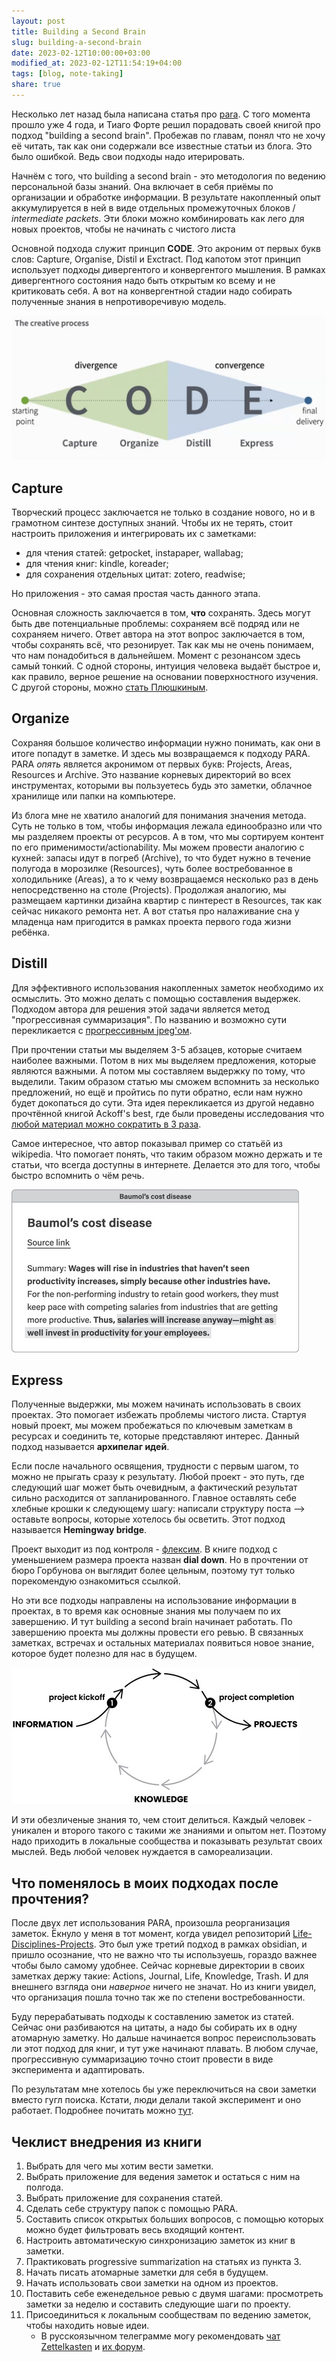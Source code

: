 ```yaml
---
layout: post
title: Building a Second Brain
slug: building-a-second-brain
date: 2023-02-12T10:00:00+03:00
modified_at: 2023-02-12T11:54:19+04:00
tags: [blog, note-taking]
share: true
---
```


Несколько лет назад была написана статья про [para](https://vanadium23.me/para/). С того момента прошло уже 4 года, и Тиаго Форте решил порадовать своей книгой про подход "building a second brain". Пробежав по главам, понял что не хочу её читать, так как они содержали все известные статьи из блога. Это было ошибкой. Ведь свои подходы надо итерировать.

<!-- more -->

Начнём с того, что building a second brain - это методология по ведению персональной базы знаний. Она включает в себя приёмы по организации и обработке информации. В результате накопленный опыт аккумулируется в ней в виде отдельных промежуточных блоков / _intermediate packets_. Эти блоки можно комбинировать как лего для новых проектов, чтобы не начинать с чистого листа 

Основной подхода служит принцип **CODE**. Это акроним от первых букв слов: Capture, Organise, Distil и Exctract. Под капотом этот принцип использует подходы дивергентого и конвергентого мышления. В рамках дивергентного состояния надо быть открытым ко всему и не критиковать себя. А вот на конвергентной стадии надо собирать полученные знания в непротиворечивую модель.

![CODE diagram](/images/Pasted%20image%2020230211134034.png)

## Capture 

Творческий процесс заключается не только в создание нового, но и в грамотном синтезе доступных знаний. Чтобы их не терять, стоит настроить приложения и интегрировать их с заметками: 
- для чтения статей: getpocket, instapaper, wallabag;
- для чтения книг: kindle, koreader;
- для сохранения отдельных цитат: zotero, readwise;

Но приложения - это самая простая часть данного этапа. 

Основная сложность заключается в том, **что** сохранять. Здесь могут быть две потенциальные проблемы: сохраняем всё подряд или не сохраняем ничего. Ответ автора на этот вопрос заключается в том, чтобы сохранять всё, что резонирует. Так как мы не очень понимаем, что нам понадобиться в дальнейшем. Момент с резонансом здесь самый тонкий. С одной стороны, интуиция человека выдаёт быстрое и, как правило, верное решение на основании поверхностного изучения. С другой стороны, можно [стать Плюшкиным](https://vanadium23.me/openbox/ne-bud-plyushkinym/).

## Organize

Сохраняя большое количество информации нужно понимать, как они в итоге попадут в заметке. И здесь мы возвращаемся к подходу PARA. PARA _опять_ является акронимом от первых букв: Projects, Areas, Resources и Archive. Это название корневых директорий во всех инструментах, которыми вы пользуетесь будь это заметки, облачное хранилище или папки на компьютере. 

Из блога мне не хватило аналогий для понимания значения метода. Суть не только в том, чтобы информация лежала единообразно или что мы разделяем проекты от ресурсов. А в том, что мы сортируем контент по его применимости/actionability. Мы можем провести аналогию с кухней: запасы идут в погреб (Archive), то что будет нужно в течение полугода в морозилке (Resources), чуть более востребованное в холодильнике (Areas), а то к чему возвращаемся несколько раз в день непосредственно на столе (Projects). Продолжая аналогию, мы размещаем картинки дизайна квартир с пинтерест в Resources, так как сейчас никакого ремонта нет. А вот статья про налаживание сна у младенца нам пригодится в рамках проекта первого года жизни ребёнка.

## Distill

Для эффективного использования накопленных заметок необходимо их осмыслить. Это можно делать с помощью составления выдержек. Подходом автора для решения этой задачи является метод "прогрессивная суммаризация". По названию и возможно сути перекликается с [прогрессивным jpeg'ом](https://www.artlebedev.ru/kovodstvo/sections/167/). 

При прочтении статьи мы выделяем 3-5 абзацев, которые считаем наиболее важными. Потом в них мы выделяем предложения, которые являются важными. А потом мы составляем выдержку по тому, что выделили. Таким образом статью мы сможем вспомнить за несколько предложений, но ещё и пройтись по пути обратно, если нам нужно будет докопаться до сути. Эта идея перекликается из другой недавно прочтённой книгой Ackoff's best, где были проведены исследования что [любой материал можно сократить в 3 раза](https://vanadium23.me/openbox/quotes/202302011212/).

Самое интересное, что автор показывал пример со статьёй из wikipedia. Что помогает понять, что таким образом можно держать и те статьи, что всегда доступны в интернете. Делается это для того, чтобы быстро вспомнить о чём речь.

![Пример wiki статьи](/images/Screen%20Shot%202023-02-12%20at%2011.29.33.png)

## Express

Полученные выдержки, мы можем начинать использовать в своих проектах. Это помогает избежать проблемы чистого листа. Стартуя новый проект, мы можем пробежаться по ключевым заметкам в ресурсах и соединить те, которые представляют интерес. Данный подход называется **архипелаг идей**.

Если после начального освящения, трудности с первым шагом, то можно не прыгать сразу к результату. Любой проект - это путь, где следующий шаг может быть очевидным, а фактический результат сильно расходится от запланированного. Главное оставлять себе хлебные крошки к следующему шагу: написали структуру поста --> оставьте вопросы, которые хотелось бы осветить. Этот подход называется **Hemingway bridge**.

Проект выходит из под контроля - [флексим](https://bureau.ru/about/fff/).  В книге подход с уменьшением размера проекта назван **dial down**. Но в прочтении от бюро Горбунова он выглядит более цельным, поэтому тут только порекомендую ознакомиться ссылкой.

Но эти все подходы направлены на использование информации в проектах, в то время как основные знания мы получаем по их завершению. И тут building a second brain начинает работать. По завершению проекта мы должны провести его ревью. В связанных заметках, встречах и остальных материалах появиться новое знание, которое будет полезно для нас в будущем.

![Knowledge cycle](/images/Screen%20Shot%202023-02-12%20at%2011.38.18.png)


И эти обезличеные знания то, чем стоит делиться. Каждый человек - уникален и второго такого с такими же знаниями и опытом нет. Поэтому надо приходить в локальные сообщества и показывать результат своих мыслей. Ведь любой человек нуждается в самореализации.


## Что поменялось в моих подходах после прочтения?

После двух лет использования PARA, произошла реорганизация заметок. Ёкнуло у меня в тот момент, когда увидел репозиторий [Life-Disciplines-Projects](https://github.com/uwidev/life-disciplines-projects). Это был уже третий подход в рамках obsidian, и пришло осознание, что не важно что ты используешь, гораздо важнее чтобы было самому удобнее. Сейчас корневые директории в своих заметках держу такие: Actions, Journal, Life, Knowledge, Trash. И для внешнего взгляда они *наверное* ничего не значат. Но из книги увидел, что организация пошла точно так же по степени востребованности. 

Буду перерабатывать подходы к составлению заметок из статей. Сейчас они разбиваются на цитаты, а надо бы собирать их в одну атомарную заметку. Но дальше начинается вопрос переиспользовать ли этот подход для книг, и тут уже начинают плавать. В любом случае, прогрессивную суммаризацию точно стоит провести в виде эксперимента и адаптировать.

По результатам мне хотелось бы уже переключиться на свои заметки вместо гугл поиска. Кстати, люди делали такой эксперимент и оно работает. Подробнее почитать можно [тут](https://thesephist.com/posts/monocle/).

## Чеклист внедрения из книги

1. Выбрать для чего мы хотим вести заметки.
2. Выбрать приложение для ведения заметок и остаться с ним на полгода.
3. Выбрать приложение для сохранения статей.
4. Сделать себе структуру папок с помощью PARA.
5. Составить список открытых больших вопросов, с помощью которых можно будет фильтровать весь входящий контент.
6. Настроить автоматическую синхронизацию заметок из книг в заметки.
7. Практиковать progressive summarization на статьях из пункта 3.
8. Начать писать атомарные заметки для себя в будущем.
9. Начать использовать свои заметки на одном из проектов.
10. Поставить себе еженедельное ревью с двумя шагами: просмотреть заметки за неделю и составить следующие шаги по проекту.
11. Присоединиться к локальным сообществам по ведению заметок, чтобы находить новые идеи.
    * В русскоязычном телеграмме могу рекомендовать [чат Zettelkasten](https://t.me/Zettelkasten_ru/1) и [их форум](https://zttl.space/).
